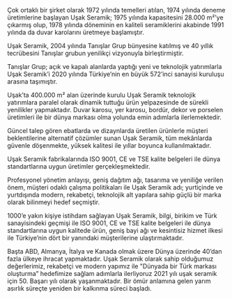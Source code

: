 Çok ortaklı bir şirket olarak 1972 yılında temelleri atılan, 1974 yılında deneme üretimlerine başlayan Uşak Seramik; 1975 yılında kapasitesini 28.000 m²’ye çıkarmış olup, 1978 yılında döneminin en kaliteli seramiklerini akabinde 1991 yılında da duvar karolarını üretmeye başlamıştır.

Uşak Seramik, 2004 yılında Tanışlar Grup bünyesine katılmış ve 40 yıllık tecrübesini Tanışlar grubun yenilikçi vizyonuyla birleştirmiştir.

Tanışlar Grup; açık ve kapalı alanlarda yaptığı yeni ve teknolojik yatırımlarla Uşak Seramik’i 2020 yılında Türkiye’nin en büyük 572’inci sanayisi kuruluşu arasına taşımıştır.

Uşak’ta 400.000 m² alan üzerinde kurulu Uşak Seramik teknolojik yatırımlara paralel olarak dinamik tuttuğu ürün yelpazesinde de sürekli yenilikler yapmaktadır. Duvar karosu, yer karosu, bordür, dekor ve porselen üretimleri ile bir dünya markası olma yolunda emin adımlarla ilerlemektedir.

Güncel talep gören ebatlarda ve dizaynlarda üretilen ürünlerle müşteri beklentilerine alternatif çözümler sunan Uşak Seramik, tüm mekânlarda güvenle döşenmekte, yüksek kalitesi ile yıllar boyunca kullanılmaktadır.

Uşak Seramik fabrikalarında ISO 9001, CE ve TSE kalite belgeleri ile dünya standartlarına uygun üretimler gerçekleşmektedir. 

Profesyonel yönetim anlayışı, geniş dağıtım ağı, tasarıma ve yeniliğe verilen önem, müşteri odaklı çalışma politikaları ile Uşak Seramik adı; yurtiçinde ve yurtdışında modern, rekabetçi, teknolojik alt yapılara sahip güçlü bir marka olarak bilinmeyi hedef seçmiştir.

1000’e yakın kişiye istihdam sağlayan Uşak Seramik, bilgi, birikim ve Türk sanayisindeki geçmişi ile ISO 9001, CE ve TSE kalite belgeleri ile dünya standartlarına uygun kalitede ürün, geniş bayi ağı ve kesintisiz hizmet ilkesi ile Türkiye’nin dört bir yanındaki müşterilerine ulaştırmaktadır.

Başta ABD, Almanya, İtalya ve Kanada olmak üzere Dünya üzerinde 40’dan fazla ülkeye ihracat yapmaktadır. Uşak Seramik olarak sahip olduğumuz değerlerimiz, rekabetçi ve modern yapımız ile "Dünyada bir Türk markası oluşturma” hedefimize sağlam adımlarla ilerliyoruz 2021 yılı uşak seramik için 50. Başarı yılı olarak yaşanmaktadır. Bir ömür anlamına gelen yarım asırlık süreçte yeniden bir kalkınma süreci başladı.